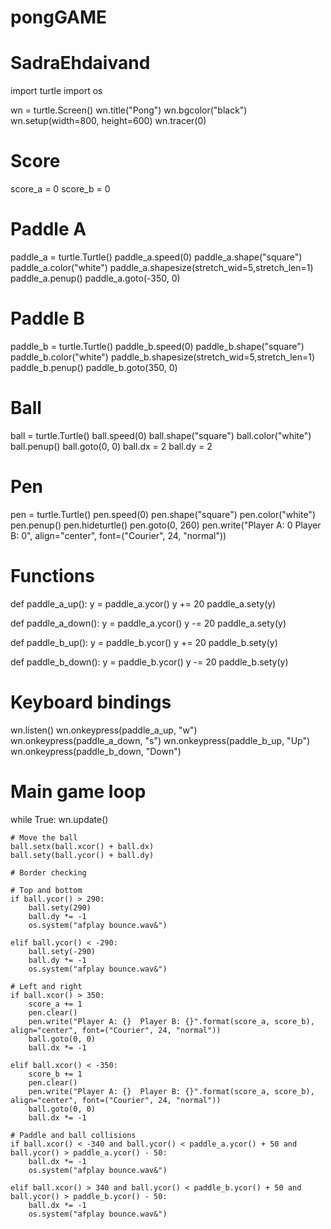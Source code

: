 # pongGAME
# SadraEhdaivand

import turtle
import os

wn = turtle.Screen()
wn.title("Pong")
wn.bgcolor("black")
wn.setup(width=800, height=600)
wn.tracer(0)

# Score
score_a = 0
score_b = 0

# Paddle A
paddle_a = turtle.Turtle()
paddle_a.speed(0)
paddle_a.shape("square")
paddle_a.color("white")
paddle_a.shapesize(stretch_wid=5,stretch_len=1)
paddle_a.penup()
paddle_a.goto(-350, 0)

# Paddle B
paddle_b = turtle.Turtle()
paddle_b.speed(0)
paddle_b.shape("square")
paddle_b.color("white")
paddle_b.shapesize(stretch_wid=5,stretch_len=1)
paddle_b.penup()
paddle_b.goto(350, 0)

# Ball
ball = turtle.Turtle()
ball.speed(0)
ball.shape("square")
ball.color("white")
ball.penup()
ball.goto(0, 0)
ball.dx = 2
ball.dy = 2

# Pen
pen = turtle.Turtle()
pen.speed(0)
pen.shape("square")
pen.color("white")
pen.penup()
pen.hideturtle()
pen.goto(0, 260)
pen.write("Player A: 0  Player B: 0", align="center", font=("Courier", 24, "normal"))

# Functions
def paddle_a_up():
    y = paddle_a.ycor()
    y += 20
    paddle_a.sety(y)

def paddle_a_down():
    y = paddle_a.ycor()
    y -= 20
    paddle_a.sety(y)

def paddle_b_up():
    y = paddle_b.ycor()
    y += 20
    paddle_b.sety(y)

def paddle_b_down():
    y = paddle_b.ycor()
    y -= 20
    paddle_b.sety(y)

# Keyboard bindings
wn.listen()
wn.onkeypress(paddle_a_up, "w")
wn.onkeypress(paddle_a_down, "s")
wn.onkeypress(paddle_b_up, "Up")
wn.onkeypress(paddle_b_down, "Down")

# Main game loop
while True:
    wn.update()
    
    # Move the ball
    ball.setx(ball.xcor() + ball.dx)
    ball.sety(ball.ycor() + ball.dy)

    # Border checking

    # Top and bottom
    if ball.ycor() > 290:
        ball.sety(290)
        ball.dy *= -1
        os.system("afplay bounce.wav&")
    
    elif ball.ycor() < -290:
        ball.sety(-290)
        ball.dy *= -1
        os.system("afplay bounce.wav&")

    # Left and right
    if ball.xcor() > 350:
        score_a += 1
        pen.clear()
        pen.write("Player A: {}  Player B: {}".format(score_a, score_b), align="center", font=("Courier", 24, "normal"))
        ball.goto(0, 0)
        ball.dx *= -1

    elif ball.xcor() < -350:
        score_b += 1
        pen.clear()
        pen.write("Player A: {}  Player B: {}".format(score_a, score_b), align="center", font=("Courier", 24, "normal"))
        ball.goto(0, 0)
        ball.dx *= -1

    # Paddle and ball collisions
    if ball.xcor() < -340 and ball.ycor() < paddle_a.ycor() + 50 and ball.ycor() > paddle_a.ycor() - 50:
        ball.dx *= -1 
        os.system("afplay bounce.wav&")
    
    elif ball.xcor() > 340 and ball.ycor() < paddle_b.ycor() + 50 and ball.ycor() > paddle_b.ycor() - 50:
        ball.dx *= -1
        os.system("afplay bounce.wav&")
    

